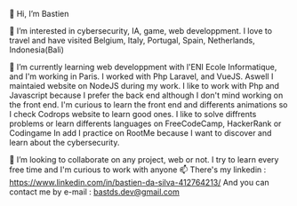 👋 Hi, I’m Bastien


👀 I’m interested in cybersecurity, IA, game, web developpment.
I love to travel and have visited Belgium, Italy, Portugal, Spain, Netherlands, Indonesia(Bali)


🌱 I’m currently learning web developpment with l'ENI Ecole Informatique, and I'm working in Paris.
I worked with Php Laravel, and VueJS. Aswell I maintaied website on NodeJS during my work.
I like to work with Php and Javascript because I prefer the back end although I don't mind working on the front end.
I'm curious to learn the front end and differents animations so I check Codrops website to learn good ones.
I like to solve diffrents problems or learn differents languages on FreeCodeCamp, HackerRank or Codingame
In add I practice on RootMe because I want to discover and learn about the cybersecurity.

💞️ I’m looking to collaborate on any project, web or not. I try to learn every free time and I'm curious to work with anyone
📫 There's my linkedin : https://www.linkedin.com/in/bastien-da-silva-412764213/
    And you can contact me by e-mail : bastds.dev@gmail.com 

